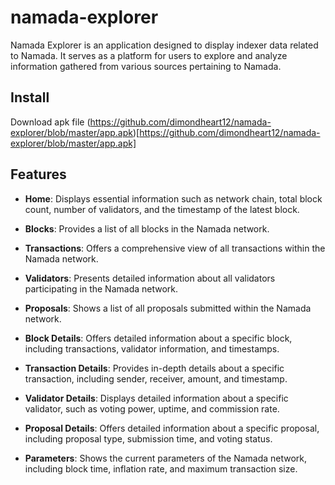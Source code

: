 # namada-explorer

Namada Explorer is an application designed to display indexer data related to Namada. It serves as a platform for users to explore and analyze information gathered from various sources pertaining to Namada.

## Install
Download apk file (https://github.com/dimondheart12/namada-explorer/blob/master/app.apk)[https://github.com/dimondheart12/namada-explorer/blob/master/app.apk]

## Features
- **Home**: Displays essential information such as network chain, total block count, number of validators, and the timestamp of the latest block.
  
- **Blocks**: Provides a list of all blocks in the Namada network.

- **Transactions**: Offers a comprehensive view of all transactions within the Namada network.

- **Validators**: Presents detailed information about all validators participating in the Namada network.

- **Proposals**: Shows a list of all proposals submitted within the Namada network.

- **Block Details**: Offers detailed information about a specific block, including transactions, validator information, and timestamps.

- **Transaction Details**: Provides in-depth details about a specific transaction, including sender, receiver, amount, and timestamp.

- **Validator Details**: Displays detailed information about a specific validator, such as voting power, uptime, and commission rate.

- **Proposal Details**: Offers detailed information about a specific proposal, including proposal type, submission time, and voting status.

- **Parameters**: Shows the current parameters of the Namada network, including block time, inflation rate, and maximum transaction size.
